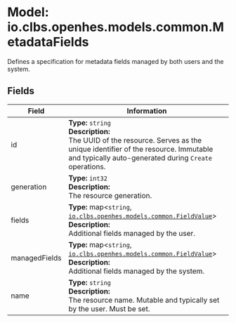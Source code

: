 # Model: io.clbs.openhes.models.common.MetadataFields

Defines a specification for metadata fields managed by both users and the system.

## Fields

| Field | Information |
| --- | --- |
| id | <b>Type:</b> `string`<br><b>Description:</b><br>The UUID of the resource. Serves as the unique identifier of the resource. Immutable and typically auto-generated during `Create` operations. |
| generation | <b>Type:</b> `int32`<br><b>Description:</b><br>The resource generation. |
| fields | <b>Type:</b> map<`string`, [`io.clbs.openhes.models.common.FieldValue`](model-io-clbs-openhes-models-common-fieldvalue.md)><br><b>Description:</b><br>Additional fields managed by the user. |
| managedFields | <b>Type:</b> map<`string`, [`io.clbs.openhes.models.common.FieldValue`](model-io-clbs-openhes-models-common-fieldvalue.md)><br><b>Description:</b><br>Additional fields managed by the system. |
| name | <b>Type:</b> `string`<br><b>Description:</b><br>The resource name. Mutable and typically set by the user. Must be set. |

